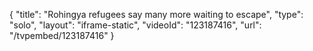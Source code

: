 {
    "title": "Rohingya refugees say many more waiting to escape",
    "type": "solo",
    "layout": "iframe-static",
    "videoId": "123187416",
    "url": "\/tvpembed\/123187416"
}
